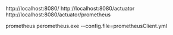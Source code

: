 http://localhost:8080/
http://localhost:8080/actuator
http://localhost:8080/actuator/prometheus

prometheus
perometheus.exe --config.file=prometheusClient.yml




